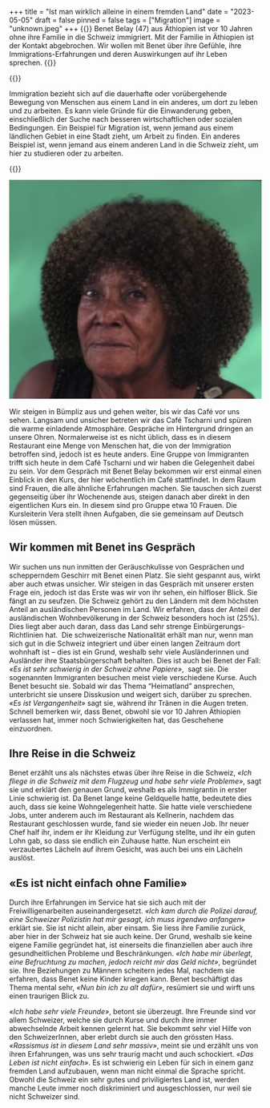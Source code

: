 +++
title = "Ist man wirklich alleine in einem fremden Land"
date = "2023-05-05"
draft = false
pinned = false
tags = ["Migration"]
image = "unknown.jpeg"
+++
{{<lead>}} Benet Belay (47) aus Äthiopien ist vor 10 Jahren ohne ihre Familie in die Schweiz immigriert. Mit der Familie in Äthiopien ist der Kontakt abgebrochen. Wir wollen mit Benet über ihre Gefühle, ihre Immigrations-Erfahrungen und deren Auswirkungen auf ihr Leben sprechen.
{{</lead>}}





{{<box>}}

Immigration bezieht sich auf die dauerhafte oder vorübergehende Bewegung von Menschen aus einem Land in ein anderes, um dort zu leben und zu arbeiten. Es kann viele Gründe für die Einwanderung geben, einschließlich der Suche nach besseren wirtschaftlichen oder sozialen Bedingungen. Ein Beispiel für Migration ist, wenn jemand aus einem ländlichen Gebiet in eine Stadt zieht, um Arbeit zu finden. Ein anderes Beispiel ist, wenn jemand aus einem anderen Land in die Schweiz zieht, um hier zu studieren oder zu arbeiten.

{{</box>}}



![Benet Belay, im Tscharni Restaurant Bümpliz](img_8869.jpg)

Wir steigen in Bümpliz aus und gehen weiter, bis wir das Café vor uns sehen. Langsam und unsicher betreten wir das Café Tscharni und spüren die warme einladende Atmosphäre. Gespräche im Hintergrund dringen an unsere Ohren. Normalerweise ist es nicht üblich, dass es in diesem Restaurant eine Menge von Menschen hat, die von der Immigration betroffen sind, jedoch ist es heute anders. Eine Gruppe von Immigranten trifft sich heute in dem Café Tscharni und wir haben die Gelegenheit dabei zu sein. Vor dem Gespräch mit Benet Belay bekommen wir erst einmal einen Einblick in den Kurs, der hier wöchentlich im Café stattfindet. In dem Raum sind Frauen, die alle ähnliche Erfahrungen machen. Sie tauschen sich zuerst gegenseitig über ihr Wochenende aus, steigen danach aber direkt in den eigentlichen Kurs ein. In diesem sind pro Gruppe etwa 10 Frauen. Die Kursleiterin Vera stellt ihnen Aufgaben, die sie gemeinsam auf Deutsch lösen müssen. 

## Wir kommen mit Benet ins Gespräch

Wir suchen uns nun inmitten der Geräuschkulisse von Gesprächen und schepperndem Geschirr mit Benet einen Platz. Sie sieht gespannt aus, wirkt aber auch etwas unsicher. Wir steigen in das Gespräch mit unserer ersten Frage ein, jedoch ist das Erste was wir von ihr sehen, ein hilfloser Blick. Sie fängt an zu seufzen. Die Schweiz gehört zu den Ländern mit dem höchsten Anteil an ausländischen Personen im Land. Wir erfahren, dass der Anteil der ausländischen Wohnbevölkerung in der Schweiz besonders hoch ist (25%). Dies liegt aber auch daran, dass das Land sehr strenge Einbürgerungs-Richtlinien hat.  Die schweizerische Nationalität erhält man nur, wenn man sich gut in die Schweiz integriert und über einen langen Zeitraum dort wohnhaft ist – dies ist ein Grund, weshalb sehr viele Ausländerinnen und Ausländer ihre Staatsbürgerschaft behalten. Dies ist auch bei Benet der Fall: *«Es ist sehr schwierig in der Schweiz ohne Papiere»*,  sagt sie. Die sogenannten Immigranten besuchen meist viele verschiedene Kurse. Auch Benet besucht sie. Sobald wir das Thema “Heimatland” ansprechen, unterbricht sie unsere Disskusion und weigert sich, darüber zu sprechen. *«Es ist Vergangenheit»* sagt sie, während ihr Tränen in die Augen treten. Schnell bemerken wir, dass Benet, obwohl sie vor 10 Jahren Äthiopien verlassen hat, immer noch Schwierigkeiten hat, das Geschehene einzuordnen.

## Ihre Reise in die Schweiz

Benet erzählt uns als nächstes etwas über ihre Reise in die Schweiz, *«Ich fliege in die Schweiz mit dem Flugzeug und habe sehr viele Probleme»*, sagt sie und erklärt den genauen Grund, weshalb es als Immigrantin in erster Linie schwierig ist. Da Benet lange keine Geldquelle hatte, bedeutete dies auch, dass sie keine Wohngelegenheit hatte. Sie hatte viele verschiedene Jobs, unter anderem auch im Restaurant als Kellnerin, nachdem das Restaurant geschlossen wurde, fand sie wieder ein neuen Job. Ihr neuer Chef half ihr, indem er ihr Kleidung zur Verfügung stellte, und ihr ein guten Lohn gab, so dass sie endlich ein Zuhause hatte. Nun erscheint ein verzaubertes Lächeln auf ihrem Gesicht, was auch bei uns ein Lächeln auslöst. 

## «Es ist nicht einfach ohne Familie»

Durch ihre Erfahrungen im Service hat sie sich auch mit der Freiwilligenarbeiten auseinandergesetzt. *«Ich kam durch die Polizei darauf, eine Schweizer Polizistin hat mir gesagt, ich muss irgendwo anfangen»* erklärt sie. Sie ist nicht allein, aber einsam. Sie liess ihre Familie zurück, aber hier in der Schweiz hat sie auch keine. Der Grund, weshalb sie keine eigene Familie gegründet hat, ist einerseits die finanziellen aber auch ihre gesundheitlichen Probleme und Beschränkungen. *«Ich habe mir überlegt, eine Befruchtung zu machen, jedoch reicht mir das Geld nicht»*, begründet sie. Ihre Beziehungen zu Männern scheitern jedes Mal, nachdem sie erfahren, dass Benet keine Kinder kriegen kann. Benet beschäftigt das Thema mental sehr, *«Nun bin ich zu alt dafür»*, resümiert sie und wirft uns einen traurigen Blick zu. 

*«Ich habe sehr viele Freunde»*, betont sie überzeugt. Ihre Freunde sind vor allem Schweizer, welche sie durch Kurse und durch ihre immer abwechselnde Arbeit kennen gelernt hat. Sie bekommt sehr viel Hilfe von den SchweizerInnen, aber erlebt durch sie auch den grössten Hass. *«Rassismus ist in diesem Land sehr massiv»*, meint sie und erzählt uns von ihren Erfahrungen, was uns sehr traurig macht und auch schockiert. *«Das Leben ist nicht einfach»*. Es ist schwierig ein Leben für sich in einem ganz fremden Land aufzubauen, wenn man nicht einmal die Sprache spricht. Obwohl die Schweiz ein sehr gutes und priviligiertes Land ist, werden manche Leute immer noch diskriminiert und ausgeschlossen, nur weil sie nicht Schweizer sind.